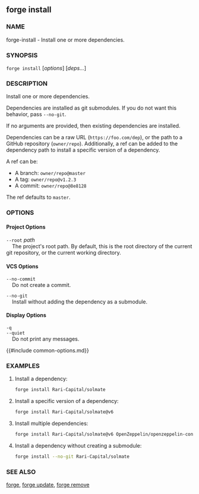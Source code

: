 ## forge install

### NAME

forge-install - Install one or more dependencies.

### SYNOPSIS

``forge install`` [*options*] [*deps...*]

### DESCRIPTION

Install one or more dependencies.

Dependencies are installed as git submodules. If you do not want this behavior, pass `--no-git`.

If no arguments are provided, then existing dependencies are installed.

Dependencies can be a raw URL (`https://foo.com/dep`), or the path to a GitHub repository (`owner/repo`).
Additionally, a ref can be added to the dependency path to install a specific version of a dependency.

A ref can be:

- A branch: `owner/repo@master`
- A tag: `owner/repo@v1.2.3`
- A commit: `owner/repo@8e8128`

The ref defaults to `master`.

### OPTIONS

#### Project Options

`--root` *path*  
&nbsp;&nbsp;&nbsp;&nbsp;The project's root path. By default, this is the root directory of the current git repository, or the current working directory.

#### VCS Options

`--no-commit`  
&nbsp;&nbsp;&nbsp;&nbsp;Do not create a commit.

`--no-git`  
&nbsp;&nbsp;&nbsp;&nbsp;Install without adding the dependency as a submodule.

#### Display Options

`-q`  
`--quiet`  
&nbsp;&nbsp;&nbsp;&nbsp;Do not print any messages.

{{#include common-options.md}}

### EXAMPLES

1. Install a dependency:
    ```sh
    forge install Rari-Capital/solmate
    ```

2. Install a specific version of a dependency:
    ```sh
    forge install Rari-Capital/solmate@v6
    ```

3. Install multiple dependencies:
    ```sh
    forge install Rari-Capital/solmate@v6 OpenZeppelin/openzeppelin-contracts
    ```

4. Install a dependency without creating a submodule:
    ```sh
    forge install --no-git Rari-Capital/solmate
    ```

### SEE ALSO

[forge](./forge.md), [forge update](./forge-update.md), [forge remove](./forge-remove.md)
